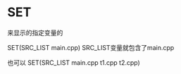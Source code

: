 # SET

来显示的指定变量的

SET(SRC\_LIST main.cpp) SRC\_LIST变量就包含了main.cpp

也可以 SET(SRC\_LIST main.cpp t1.cpp t2.cpp)
